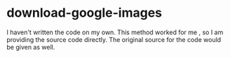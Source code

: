 # download-google-images
I haven't written the code on my own. This method worked for me , so I am providing the source code directly. The original source for the code would be given as well.
